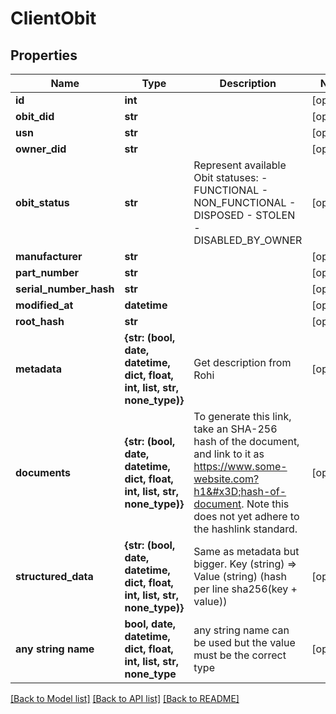 # ClientObit


## Properties
Name | Type | Description | Notes
------------ | ------------- | ------------- | -------------
**id** | **int** |  | [optional] 
**obit_did** | **str** |  | [optional] 
**usn** | **str** |  | [optional] 
**owner_did** | **str** |  | [optional] 
**obit_status** | **str** | Represent available Obit statuses:   - FUNCTIONAL   - NON_FUNCTIONAL   - DISPOSED   - STOLEN   - DISABLED_BY_OWNER  | [optional] 
**manufacturer** | **str** |  | [optional] 
**part_number** | **str** |  | [optional] 
**serial_number_hash** | **str** |  | [optional] 
**modified_at** | **datetime** |  | [optional] 
**root_hash** | **str** |  | [optional] 
**metadata** | **{str: (bool, date, datetime, dict, float, int, list, str, none_type)}** | Get description from Rohi | [optional] 
**documents** | **{str: (bool, date, datetime, dict, float, int, list, str, none_type)}** | To generate this link, take an SHA-256 hash of the document, and link to it as https://www.some-website.com?h1&#x3D;hash-of-document. Note this does not yet adhere to the hashlink standard.  | [optional] 
**structured_data** | **{str: (bool, date, datetime, dict, float, int, list, str, none_type)}** | Same as metadata but bigger. Key (string) &#x3D;&gt; Value (string) (hash per line sha256(key + value)) | [optional] 
**any string name** | **bool, date, datetime, dict, float, int, list, str, none_type** | any string name can be used but the value must be the correct type | [optional]

[[Back to Model list]](../README.md#documentation-for-models) [[Back to API list]](../README.md#documentation-for-api-endpoints) [[Back to README]](../README.md)


